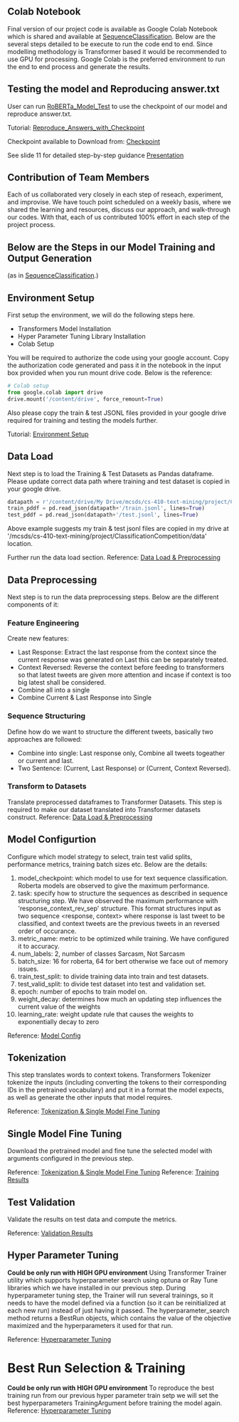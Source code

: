 ## Colab Notebook
Final version of our project code is available as Google Colab Notebook which is shared and available at   [SequenceClassification](https://colab.research.google.com/drive/1nhsCc1krBzPR6LKg3Qfwq_cxHv4sr_Ib?usp=sharing). Below are the several steps detailed to be execute to run the code end to end.
Since modelling methodology is Transformer based it would be recommended to use GPU for processing. Google Colab is the preferred environment to run the end to end process and generate the results.

## Testing the model and Reproducing answer.txt
User can run [RoBERTa_Model_Test](https://colab.research.google.com/drive/1S9g8dD7JmuT6JsJo1ysAa4e3nTCNakxk?usp=sharing) to use the checkpoint of our model and reproduce answer.txt. 

Tutorial: [Reproduce_Answers_with_Checkpoint](TOADDLINK)

Checkpoint available to Download from: [Checkpoint](https://drive.google.com/file/d/1z1IIeU1e7DgqtAyyPWE66QyAG7h1D-sT/view?usp=sharing)

See slide 11 for detailed step-by-step guidance [Presentation](https://github.com/Wenfan1993/CourseProject/blob/main/Text%20Classification%20Competition%20%E2%80%93%20Attention-based%20Transformers.pptx)

## Contribution of Team Members
Each of us collaborated very closely in each step of reseach, experiment, and improvise. We have touch point scheduled on a weekly basis, where we shared the learning and resources, discuss our approach, and walk-through our codes. With that, each of us contributed 100% effort in each step of the project process.

## Below are the Steps in our Model Training and Output Generation 
(as in [SequenceClassification](https://colab.research.google.com/drive/1nhsCc1krBzPR6LKg3Qfwq_cxHv4sr_Ib?usp=sharing).)

## Environment Setup
First setup the environment, we will do the following steps here.
- Transformers Model Installation
- Hyper Parameter Tuning Library Installation
- Colab Setup

You will be required to authorize the code using your google account. Copy the authorization code generated and pass it in the notebook in the input box provided when you run  mount drive code. Below is the reference:
```py
# Colab setup
from google.colab import drive
drive.mount('/content/drive', force_remount=True)
```
Also please copy the train & test JSONL files provided in your google drive required for training and testing the models further.

Tutorial: [Environment Setup](https://drive.google.com/file/d/1p9c4u6m04NFf1mT4c-VoMP7q4Nm0p6U1/view?usp=sharing)
## Data Load
Next step is to load the Training & Test Datasets as Pandas dataframe. Please update correct data path where training and test dataset is copied in your google drive.
```py
datapath = r'/content/drive/My Drive/mcsds/cs-410-text-mining/project/ClassificationCompetition/data'
train_pddf = pd.read_json(datapath+'/train.jsonl', lines=True)
test_pddf = pd.read_json(datapath+'/test.jsonl', lines=True)
```
Above example suggests my train & test jsonl files are copied in my drive at '/mcsds/cs-410-text-mining/project/ClassificationCompetition/data' location.

Further run the data load section.
Reference: [Data Load & Preprocessing](https://drive.google.com/file/d/1RlV-zoHJgMvMbd3G2mHXWwuS2O52Njtc/view?usp=sharing)
## Data Preprocessing
Next step is to run the data preprocessing steps. Below are the different components of it:
### Feature Engineering
Create new features:
* Last Response: Extract the last response from the context since the current response was generated on Last this can be separately treated.
* Context Reversed: Reverse the context before feeding to transformers so that latest tweets are given more attention and incase if context is too big latest shall be considered.
* Combine all into a single
* Combine Current & Last Response into Single
### Sequence Structuring
Define how do we want to structure the different tweets, basically two approaches are followed:
* Combine into single: Last response only, Combine all tweets togeather or current and last.
* Two Sentence: (Current, Last Response) or (Current, Context Reversed).

### Transform to Datasets
Translate preprocessed dataframes to Transformer Datasets. This step is required to make our dataset translated into Transformer datasets construct.
Reference: [Data Load & Preprocessing](https://drive.google.com/file/d/1RlV-zoHJgMvMbd3G2mHXWwuS2O52Njtc/view?usp=sharing)

## Model Configurtion
Configure which model strategy to select, train test valid splits, performance metrics, training batch sizes etc. Below are the details:
1.   model_checkpoint: which model to use for text sequence classification. Roberta models are observed to give the maximum performance.
2.   task: specify how to structure the sequences as described in sequence structuring step. We have observed the maximum performance with 'response_context_rev_sep' structure. This format structures input as two sequence <response, context> where response is last tweet to be classified, and context tweets are the previous tweets in an reversed order of occurance.
3. metric_name: metric to be optimized while training. We have configured it to accuracy.
4. num_labels: 2, number of classes Sarcasm, Not Sarcasm
5. batch_size: 16 for roberta, 64 for bert otherwise we face out of memory issues.
6. train_test_split: to divide training data into train and test datasets.
7. test_valid_split: to divide test dataset into test and validation set. 
8. epoch: number of epochs to train model on.
9. weight_decay: determines how much an updating step influences the current value of the weights
10. learning_rate: weight update rule that causes the weights to exponentially decay to zero

Reference: [Model Config](https://drive.google.com/file/d/1IOWOvfrQgxSzDK7pQ4-U_X10sqRonLzs/view?usp=sharing)

## Tokenization
This step translates words to context tokens. Transformers Tokenizer tokenize the inputs (including converting the tokens to their corresponding IDs in the pretrained vocabulary) and put it in a format the model expects, as well as generate the other inputs that model requires.

Reference: [Tokenization & Single Model Fine Tuning](https://drive.google.com/file/d/1ZrYGUZZijx207dnLpsBSAiDdTbXFYDem/view?usp=sharing)

## Single Model Fine Tuning
Download the pretrained model and fine tune the selected model with arguments configured in the previous step.

Reference: [Tokenization & Single Model Fine Tuning](https://drive.google.com/file/d/1ZrYGUZZijx207dnLpsBSAiDdTbXFYDem/view?usp=sharing)
Reference: [Training Results](https://drive.google.com/file/d/11zO6pl_p0HuZu3ejrgEW06zRW2YR-oGp/view?usp=sharing)

## Test Validation
Validate the results on test data and compute the metrics.

Reference: [Validation Results](https://drive.google.com/file/d/1VaZCl6JHtoqAWgDCa6p7nz9QDsaCTfOx/view?usp=sharing)

## Hyper Parameter Tuning
**Could be only run with HIGH GPU environment**
Using Transformer Trainer utility which supports hyperparameter search using optuna or Ray Tune libraries which we have installed in our previous step. During hyperparameter tuning step, the Trainer will run several trainings, so it needs to have the model defined via a function (so it can be reinitialized at each new run) instead of just having it passed. The hyperparameter_search method returns a BestRun objects, which contains the value of the objective maximized and the hyperparameters it used for that run.

Reference: [Hyperparameter Tuning](https://drive.google.com/file/d/1J3pAIoJPyF7jeYBtJMQb63rz-fROB8th/view?usp=sharing)
# Best Run Selection & Training
**Could be only run with HIGH GPU environment**
To reproduce the best training run from our previous hyper parameter train setp we will set the best hyperparameters  TrainingArgument before training the model again.
Reference: [Hyperparameter Tuning](https://drive.google.com/file/d/1J3pAIoJPyF7jeYBtJMQb63rz-fROB8th/view?usp=sharing)

